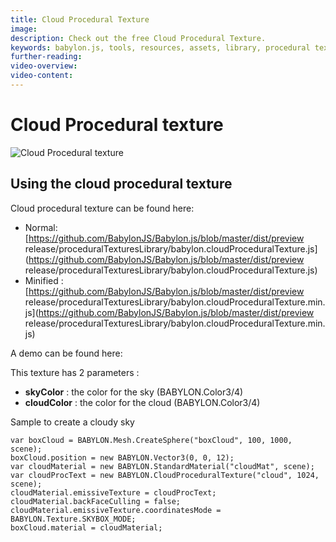 ```yaml
---
title: Cloud Procedural Texture
image: 
description: Check out the free Cloud Procedural Texture.
keywords: babylon.js, tools, resources, assets, library, procedural texture, cloud
further-reading:
video-overview:
video-content:
---
```


# Cloud Procedural texture

![Cloud Procedural texture](/img/extensions/proceduraltextures/cloudpt.png)

## Using the cloud procedural texture

Cloud procedural texture can be found here: 
- Normal: [https://github.com/BabylonJS/Babylon.js/blob/master/dist/preview release/proceduralTexturesLibrary/babylon.cloudProceduralTexture.js](https://github.com/BabylonJS/Babylon.js/blob/master/dist/preview release/proceduralTexturesLibrary/babylon.cloudProceduralTexture.js)
- Minified : [https://github.com/BabylonJS/Babylon.js/blob/master/dist/preview release/proceduralTexturesLibrary/babylon.cloudProceduralTexture.min.js](https://github.com/BabylonJS/Babylon.js/blob/master/dist/preview release/proceduralTexturesLibrary/babylon.cloudProceduralTexture.min.js)

A demo can be found here:  <Playground id="#NQDNM#0" title="Cloud Procedural Texture Demo" description="Cloud Procedural Texture Demo" image=""/>

This texture has 2 parameters :
- **skyColor** : the color for the sky (BABYLON.Color3/4)
- **cloudColor** : the color for the cloud (BABYLON.Color3/4)

Sample to create a cloudy sky

```
var boxCloud = BABYLON.Mesh.CreateSphere("boxCloud", 100, 1000, scene);
boxCloud.position = new BABYLON.Vector3(0, 0, 12);
var cloudMaterial = new BABYLON.StandardMaterial("cloudMat", scene);
var cloudProcText = new BABYLON.CloudProceduralTexture("cloud", 1024, scene);
cloudMaterial.emissiveTexture = cloudProcText;
cloudMaterial.backFaceCulling = false;
cloudMaterial.emissiveTexture.coordinatesMode = BABYLON.Texture.SKYBOX_MODE;
boxCloud.material = cloudMaterial;